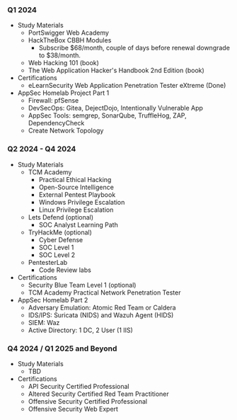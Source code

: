 ### Q1 2024
- Study Materials
	- PortSwigger Web Academy
	- HackTheBox CBBH Modules
		- Subscribe $68/month, couple of days before renewal downgrade to $38/month.
	- Web Hacking 101 (book)
	- The Web Application Hacker's Handbook 2nd Edition (book)
- Certifications
	- eLearnSecurity Web Application Penetration Tester eXtreme (Done)
- AppSec Homelab Project Part 1
	- Firewall: pfSense
	- DevSecOps: Gitea, DejectDojo, Intentionally Vulnerable App
	- AppSec Tools: semgrep, SonarQube, TruffleHog, ZAP, DependencyCheck
	- Create Network Topology
### Q2 2024 - Q4 2024
- Study Materials
	- TCM Academy
		- Practical Ethical Hacking
		- Open-Source Intelligence
		- External Pentest Playbook
		- Windows Privilege Escalation
		- Linux Privilege Escalation
	- Lets Defend (optional)
		- SOC Analyst Learning Path
	- TryHackMe (optional)
		- Cyber Defense
		- SOC Level 1
		- SOC Level 2
	- PentesterLab
		- Code Review labs
- Certifications
	- Security Blue Team Level 1 (optional)
	- TCM Academy Practical Network Penetration Tester
- AppSec Homelab Part 2
	- Adversary Emulation: Atomic Red Team or Caldera
	- IDS/IPS: Suricata (NIDS) and Wazuh Agent (HIDS)
	- SIEM: Waz
	- Active Directory: 1 DC, 2 User (1 IIS)
### Q4 2024 / Q1 2025 and Beyond
- Study Materials
	- TBD
- Certifications
	- API Security Certified Professional
	- Altered Security Certified Red Team Practitioner
	- Offensive Security Certified Professional
	- Offensive Security Web Expert